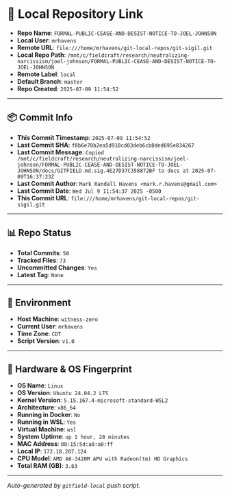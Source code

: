 # 🔗 Local Repository Link

- **Repo Name**: `FORMAL-PUBLIC-CEASE-AND-DESIST-NOTICE-TO-JOEL-JOHNSON`
- **Local User**: `mrhavens`
- **Remote URL**: `file:///home/mrhavens/git-local-repos/git-sigil.git`
- **Local Repo Path**: `/mnt/c/fieldcraft/research/neutralizing-narcissism/joel-johnson/FORMAL-PUBLIC-CEASE-AND-DESIST-NOTICE-TO-JOEL-JOHNSON`
- **Remote Label**: `local`
- **Default Branch**: `master`
- **Repo Created**: `2025-07-09 11:54:52`

---

## 📦 Commit Info

- **This Commit Timestamp**: `2025-07-09 11:54:52`
- **Last Commit SHA**: `f8b6e70b2ea5d910cd03deb6cb8ded695e834267`
- **Last Commit Message**: `Copied /mnt/c/fieldcraft/research/neutralizing-narcissism/joel-johnson/FORMAL-PUBLIC-CEASE-AND-DESIST-NOTICE-TO-JOEL-JOHNSON/docs/GITFIELD.md.sig.4E27D37C358872BF to docs at 2025-07-09T16:37:23Z`
- **Last Commit Author**: `Mark Randall Havens <mark.r.havens@gmail.com>`
- **Last Commit Date**: `Wed Jul 9 11:54:37 2025 -0500`
- **This Commit URL**: `file:///home/mrhavens/git-local-repos/git-sigil.git`

---

## 📊 Repo Status

- **Total Commits**: `50`
- **Tracked Files**: `73`
- **Uncommitted Changes**: `Yes`
- **Latest Tag**: `None`

---

## 🧭 Environment

- **Host Machine**: `witness-zero`
- **Current User**: `mrhavens`
- **Time Zone**: `CDT`
- **Script Version**: `v1.0`

---

## 🧬 Hardware & OS Fingerprint

- **OS Name**: `Linux`
- **OS Version**: `Ubuntu 24.04.2 LTS`
- **Kernel Version**: `5.15.167.4-microsoft-standard-WSL2`
- **Architecture**: `x86_64`
- **Running in Docker**: `No`
- **Running in WSL**: `Yes`
- **Virtual Machine**: `wsl`
- **System Uptime**: `up 1 hour, 28 minutes`
- **MAC Address**: `00:15:5d:a0:a0:ff`
- **Local IP**: `172.18.207.124`
- **CPU Model**: `AMD A6-3420M APU with Radeon(tm) HD Graphics`
- **Total RAM (GB)**: `3.63`

---

_Auto-generated by `gitfield-local` push script._
